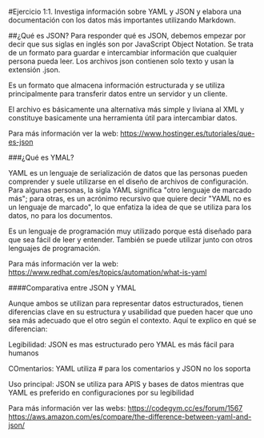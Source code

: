 #Ejercicio 1:1.	Investiga información sobre YAML y JSON y elabora una documentación con los datos más importantes utilizando Markdown.

##¿Qué es JSON?
Para responder qué es JSON, debemos empezar por decir que sus siglas en inglés son por JavaScript Object Notation. Se trata de un formato para guardar e intercambiar información que cualquier persona pueda leer. Los archivos json contienen solo texto y usan la extensión .json.

Es un formato que almacena información estructurada y se utiliza principalmente para transferir datos entre un servidor y un cliente.

El archivo es básicamente una alternativa más simple y liviana al XML y constituye basicamente una herramienta útil para intercambiar datos.

Para más información ver la web:
https://www.hostinger.es/tutoriales/que-es-json 

###¿Qué es YMAL?

YAML es un lenguaje de serialización de datos que las personas pueden comprender y suele utilizarse en el diseño de archivos de configuración. Para algunas personas, la sigla YAML significa "otro lenguaje de marcado más"; para otras, es un acrónimo recursivo que quiere decir "YAML no es un lenguaje de marcado", lo que enfatiza la idea de que se utiliza para los datos, no para los documentos. 

Es un lenguaje de programación muy utilizado porque está diseñado para que sea fácil de leer y entender. También se puede utilizar junto con otros lenguajes de programación. 

Para más información ver la web:
https://www.redhat.com/es/topics/automation/what-is-yaml

####Comparativa entre JSON y YMAL

Aunque ambos se utilizan para representar datos estructurados, tienen diferencias clave en su estructura y usabilidad que pueden hacer que uno sea más adecuado que el otro según el contexto. Aquí te explico en qué se diferencian:

Legibilidad: JSON es mas estructurado pero YMAL es más fácil para humanos

COmentarios: YAML utiliza # para los comentarios y JSON no los soporta

Uso principal: JSON se utiliza para APIS y bases de datos mientras que YAML es preferido en configuraciones por su legibilidad

Para más información ver las webs:
https://codegym.cc/es/forum/1567
https://aws.amazon.com/es/compare/the-difference-between-yaml-and-json/

